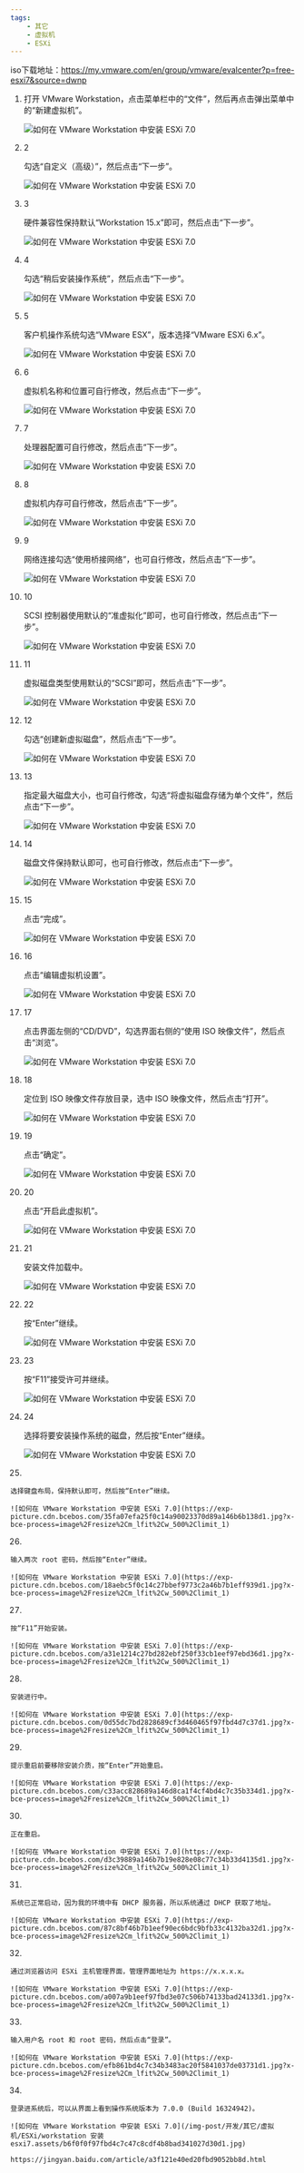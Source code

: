 ```yaml
---
tags:
    - 其它
    - 虚拟机
    - ESXi
---
```


iso下载地址：https://my.vmware.com/en/group/vmware/evalcenter?p=free-esxi7&source=dwnp



1. 打开 VMware Workstation，点击菜单栏中的“文件”，然后再点击弹出菜单中的“新建虚拟机”。

   ![如何在 VMware Workstation 中安装 ESXi 7.0](https://exp-picture.cdn.bcebos.com/604e9556ad042e684392a05485f85856d43dd1d0.jpg?x-bce-process=image%2Fresize%2Cm_lfit%2Cw_500%2Climit_1)

2. 2

   勾选“自定义（高级）”，然后点击“下一步”。

   ![如何在 VMware Workstation 中安装 ESXi 7.0](https://exp-picture.cdn.bcebos.com/df087f0f8b56ad047d13e65cdae10ef85956d0d0.jpg?x-bce-process=image%2Fresize%2Cm_lfit%2Cw_500%2Climit_1)

3. 3

   硬件兼容性保持默认“Workstation 15.x”即可，然后点击“下一步”。

   ![如何在 VMware Workstation 中安装 ESXi 7.0](https://exp-picture.cdn.bcebos.com/739bc049610f8b56ff7fdfdd9ce951e10ff8d3d0.jpg?x-bce-process=image%2Fresize%2Cm_lfit%2Cw_500%2Climit_1)

4. 4

   勾选“稍后安装操作系统”，然后点击“下一步”。

   ![如何在 VMware Workstation 中安装 ESXi 7.0](https://exp-picture.cdn.bcebos.com/8a17b3042e6817e9049aff4dd356d53da924ced0.jpg?x-bce-process=image%2Fresize%2Cm_lfit%2Cw_500%2Climit_1)

5. 5

   客户机操作系统勾选“VMware ESX”，版本选择“VMware ESXi 6.x”。

   ![如何在 VMware Workstation 中安装 ESXi 7.0](https://exp-picture.cdn.bcebos.com/ac45306817e951e15883a9e35e3da824d9e9cfd0.jpg?x-bce-process=image%2Fresize%2Cm_lfit%2Cw_500%2Climit_1)

6. 6

   虚拟机名称和位置可自行修改，然后点击“下一步”。

   ![如何在 VMware Workstation 中安装 ESXi 7.0](https://exp-picture.cdn.bcebos.com/16a84fe10ef858568d46599153e9ccd2ba66cdd0.jpg?x-bce-process=image%2Fresize%2Cm_lfit%2Cw_500%2Climit_1)

7. 7

   处理器配置可自行修改，然后点击“下一步”。

   ![如何在 VMware Workstation 中安装 ESXi 7.0](https://exp-picture.cdn.bcebos.com/2f2909e951e10ef80f2d24882324d8e9cdd2ccd0.jpg?x-bce-process=image%2Fresize%2Cm_lfit%2Cw_500%2Climit_1)

8. 8

   虚拟机内存可自行修改，然后点击“下一步”。

   ![如何在 VMware Workstation 中安装 ESXi 7.0](https://exp-picture.cdn.bcebos.com/50a010f85856d53df15f295c47d2bb665059cad0.jpg?x-bce-process=image%2Fresize%2Cm_lfit%2Cw_500%2Climit_1)

9. 9

   网络连接勾选“使用桥接网络”，也可自行修改，然后点击“下一步”。

   ![如何在 VMware Workstation 中安装 ESXi 7.0](https://exp-picture.cdn.bcebos.com/0fb94656d53da82482923d67306651598440cbd0.jpg?x-bce-process=image%2Fresize%2Cm_lfit%2Cw_500%2Climit_1)

10. 10

    SCSI 控制器使用默认的“准虚拟化”即可，也可自行修改，然后点击“下一步”。

    ![如何在 VMware Workstation 中安装 ESXi 7.0](https://exp-picture.cdn.bcebos.com/5917cb3da824d8e997a94ad3da598540112ac8d0.jpg?x-bce-process=image%2Fresize%2Cm_lfit%2Cw_500%2Climit_1)

11. 11

    虚拟磁盘类型使用默认的“SCSI”即可，然后点击“下一步”。

    ![如何在 VMware Workstation 中安装 ESXi 7.0](https://exp-picture.cdn.bcebos.com/d47cb624d8e9ccd2e71da0ec0e40102a05e2c9d0.jpg?x-bce-process=image%2Fresize%2Cm_lfit%2Cw_500%2Climit_1)

12. 12

    勾选“创建新虚拟磁盘”，然后点击“下一步”。

    ![如何在 VMware Workstation 中安装 ESXi 7.0](https://exp-picture.cdn.bcebos.com/a965c6e9ccd2bb660c2274f59b2a04e23fa2c6d0.jpg?x-bce-process=image%2Fresize%2Cm_lfit%2Cw_500%2Climit_1)

13. 13

    指定最大磁盘大小，也可自行修改，勾选“将虚拟磁盘存储为单个文件”，然后点击“下一步”。

    ![如何在 VMware Workstation 中安装 ESXi 7.0](https://exp-picture.cdn.bcebos.com/d9a8d2d2bb665159db3be19f8fe23ea23b42c7d0.jpg?x-bce-process=image%2Fresize%2Cm_lfit%2Cw_500%2Climit_1)

14. 14

    磁盘文件保持默认即可，也可自行修改，然后点击“下一步”。

    ![如何在 VMware Workstation 中安装 ESXi 7.0](https://exp-picture.cdn.bcebos.com/cd93a566515985404f51f557b5a23a42a17ac4d0.jpg?x-bce-process=image%2Fresize%2Cm_lfit%2Cw_500%2Climit_1)

15. 15

    点击“完成”。

    ![如何在 VMware Workstation 中安装 ESXi 7.0](https://exp-picture.cdn.bcebos.com/50189b40102a04e25fd9cbf72b7aa010bd33c2d0.jpg?x-bce-process=image%2Fresize%2Cm_lfit%2Cw_500%2Climit_1)

16. 16

    点击“编辑虚拟机设置”。

    ![如何在 VMware Workstation 中安装 ESXi 7.0](https://exp-picture.cdn.bcebos.com/116b1ae23ea23a42c30151a53733ec3835bbc0d0.jpg?x-bce-process=image%2Fresize%2Cm_lfit%2Cw_500%2Climit_1)

17. 17

    点击界面左侧的“CD/DVD”，勾选界面右侧的“使用 ISO 映像文件”，然后点击“浏览”。

    ![如何在 VMware Workstation 中安装 ESXi 7.0](https://exp-picture.cdn.bcebos.com/84010e2a04e23ea2583951cf2b10bc33ed38c3d0.jpg?x-bce-process=image%2Fresize%2Cm_lfit%2Cw_500%2Climit_1)

18. 18

    定位到 ISO 映像文件存放目录，选中 ISO 映像文件，然后点击“打开”。

    ![如何在 VMware Workstation 中安装 ESXi 7.0](https://exp-picture.cdn.bcebos.com/05a320a23a42a07ac46b4d86673834bb18efc1d0.jpg?x-bce-process=image%2Fresize%2Cm_lfit%2Cw_500%2Climit_1)

19. 19

    点击“确定”。

    ![如何在 VMware Workstation 中安装 ESXi 7.0](https://exp-picture.cdn.bcebos.com/3fe32442a07aa010d9481d8dbfbb19efa35f3ed1.jpg?x-bce-process=image%2Fresize%2Cm_lfit%2Cw_500%2Climit_1)

20. 20

    点击“开启此虚拟机”。

    ![如何在 VMware Workstation 中安装 ESXi 7.0](https://exp-picture.cdn.bcebos.com/3b03be7aa010bc338a43c50e92efa25f0d143fd1.jpg?x-bce-process=image%2Fresize%2Cm_lfit%2Cw_500%2Climit_1)

21. 21

    安装文件加载中。

    ![如何在 VMware Workstation 中安装 ESXi 7.0](https://exp-picture.cdn.bcebos.com/a13bbe10bc33ec3853c0e85a295f0c14c37b3cd1.jpg?x-bce-process=image%2Fresize%2Cm_lfit%2Cw_500%2Climit_1)

22. 22

    按“Enter”继续。

    ![如何在 VMware Workstation 中安装 ESXi 7.0](https://exp-picture.cdn.bcebos.com/a151a233ec3834bb719453ea8714c27bd3823dd1.jpg?x-bce-process=image%2Fresize%2Cm_lfit%2Cw_500%2Climit_1)

23. 23

    按“F11”接受许可并继续。

    ![如何在 VMware Workstation 中安装 ESXi 7.0](https://exp-picture.cdn.bcebos.com/bd72f23834bb19efcb24fda1497bd28287893ad1.jpg?x-bce-process=image%2Fresize%2Cm_lfit%2Cw_500%2Climit_1)

24. 24

    选择将要安装操作系统的磁盘，然后按“Enter”继续。

    ![如何在 VMware Workstation 中安装 ESXi 7.0](https://exp-picture.cdn.bcebos.com/ed792abb19efa25f666f33ce59828689a0463bd1.jpg?x-bce-process=image%2Fresize%2Cm_lfit%2Cw_500%2Climit_1)

25. 

    选择键盘布局，保持默认即可，然后按“Enter”继续。

    ![如何在 VMware Workstation 中安装 ESXi 7.0](https://exp-picture.cdn.bcebos.com/35fa07efa25f0c14a90023370d89a146b6b138d1.jpg?x-bce-process=image%2Fresize%2Cm_lfit%2Cw_500%2Climit_1)

26. 

    输入两次 root 密码，然后按“Enter”继续。

    ![如何在 VMware Workstation 中安装 ESXi 7.0](https://exp-picture.cdn.bcebos.com/18aebc5f0c14c27bbef9773c2a46b7b1eff939d1.jpg?x-bce-process=image%2Fresize%2Cm_lfit%2Cw_500%2Climit_1)

27. 

    按“F11”开始安装。

    ![如何在 VMware Workstation 中安装 ESXi 7.0](https://exp-picture.cdn.bcebos.com/a31e1214c27bd282ebf250f33cb1eef97ebd36d1.jpg?x-bce-process=image%2Fresize%2Cm_lfit%2Cw_500%2Climit_1)

28. 

    安装进行中。

    ![如何在 VMware Workstation 中安装 ESXi 7.0](https://exp-picture.cdn.bcebos.com/0d55dc7bd2828689cf3d460465f97fbd4d7c37d1.jpg?x-bce-process=image%2Fresize%2Cm_lfit%2Cw_500%2Climit_1)

29. 

    提示重启前要移除安装介质，按“Enter”开始重启。

    ![如何在 VMware Workstation 中安装 ESXi 7.0](https://exp-picture.cdn.bcebos.com/c33acc828689a146d8ca1f4cf4bd4c7c35b334d1.jpg?x-bce-process=image%2Fresize%2Cm_lfit%2Cw_500%2Climit_1)

30. 

    正在重启。

    ![如何在 VMware Workstation 中安装 ESXi 7.0](https://exp-picture.cdn.bcebos.com/d3c39889a146b7b19e828e08c77c34b33d4135d1.jpg?x-bce-process=image%2Fresize%2Cm_lfit%2Cw_500%2Climit_1)

31. 

    系统已正常启动，因为我的环境中有 DHCP 服务器，所以系统通过 DHCP 获取了地址。

    ![如何在 VMware Workstation 中安装 ESXi 7.0](https://exp-picture.cdn.bcebos.com/87c8bf46b7b1eef90ec6bdc9bfb33c4132ba32d1.jpg?x-bce-process=image%2Fresize%2Cm_lfit%2Cw_500%2Climit_1)

32. 

    通过浏览器访问 ESXi 主机管理界面，管理界面地址为 https://x.x.x.x。

    ![如何在 VMware Workstation 中安装 ESXi 7.0](https://exp-picture.cdn.bcebos.com/a007a9b1eef97fbd3e07c506b74133bad24133d1.jpg?x-bce-process=image%2Fresize%2Cm_lfit%2Cw_500%2Climit_1)

33. 

    输入用户名 root 和 root 密码，然后点击“登录”。

    ![如何在 VMware Workstation 中安装 ESXi 7.0](https://exp-picture.cdn.bcebos.com/efb861bd4c7c34b3483ac20f5841037de03731d1.jpg?x-bce-process=image%2Fresize%2Cm_lfit%2Cw_500%2Climit_1)

34. 

    登录进系统后，可以从界面上看到操作系统版本为 7.0.0 (Build 16324942)。

    ![如何在 VMware Workstation 中安装 ESXi 7.0](/img-post/开发/其它/虚拟机/ESXi/workstation 安装 esxi7.assets/b6f0f0f97fbd4c7c47c8cdf4b8bad341027d30d1.jpg)

    https://jingyan.baidu.com/article/a3f121e40ed20fbd9052bb8d.html